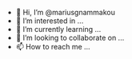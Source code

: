 - 👋 Hi, I’m @mariusgnammakou
- 👀 I’m interested in ...
- 🌱 I’m currently learning ...
- 💞️ I’m looking to collaborate on ...
- 📫 How to reach me ...

<!---
mariusgnammakou/mariusgnammakou is a ✨ special ✨ repository because its `README.md` (this file) appears on your GitHub profile.
You can click the Preview link to take a look at your changes.
--->
